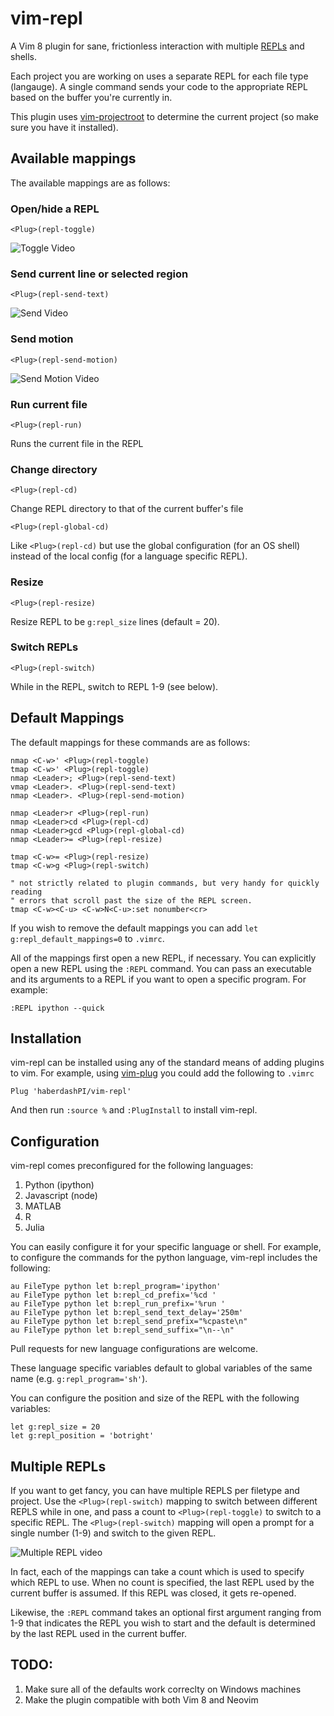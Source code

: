 # vim-repl

A Vim 8 plugin for sane, frictionless interaction with multiple
[REPLs](https://en.wikipedia.org/wiki/Read%E2%80%93eval%E2%80%93print_loop) and
shells.

Each project you are working on uses a separate REPL for each file type
(langauge). A single command sends your code to the appropriate REPL based on
the buffer you're currently in.

This plugin uses [vim-projectroot](https://github.com/dbakker/vim-projectroot)
to determine the current project (so make sure you have it installed).

## Available mappings
The available mappings are as follows:

### Open/hide a REPL
```vim
<Plug>(repl-toggle)
```

![Toggle Video](vim-repl-toggle.gif)

### Send current line or selected region
```vim
<Plug>(repl-send-text)
```

![Send Video](vim-repl-line.gif)

### Send motion
```vim
<Plug>(repl-send-motion)
```

![Send Motion Video](vim-repl-motion.gif)

### Run current file
```vim
<Plug>(repl-run)
```
Runs the current file in the REPL

### Change directory
```vim
<Plug>(repl-cd)
```

Change REPL directory to that of the current buffer's file

```vim
<Plug>(repl-global-cd)
```

Like `<Plug>(repl-cd)` but use the global configuration (for an OS shell)
instead of the local config (for a language specific REPL).

### Resize 
```vim
<Plug>(repl-resize)
```
Resize REPL to be `g:repl_size` lines (default = 20).

### Switch REPLs
```vim
<Plug>(repl-switch)
```
While in the REPL, switch to REPL 1-9 (see below).

## Default Mappings
The default mappings for these commands are as follows:

```vim
nmap <C-w>' <Plug>(repl-toggle)
tmap <C-w>' <Plug>(repl-toggle)
nmap <Leader>; <Plug>(repl-send-text)
vmap <Leader>. <Plug>(repl-send-text)
nmap <Leader>. <Plug>(repl-send-motion)

nmap <Leader>r <Plug>(repl-run)
nmap <Leader>cd <Plug>(repl-cd)
nmap <Leader>gcd <Plug>(repl-global-cd)
nmap <Leader>= <Plug>(repl-resize)

tmap <C-w>= <Plug>(repl-resize)
tmap <C-w>g <Plug>(repl-switch)

" not strictly related to plugin commands, but very handy for quickly reading
" errors that scroll past the size of the REPL screen.
tmap <C-w><C-u> <C-w>N<C-u>:set nonumber<cr> 
```

If you wish to remove the default mappings you can add `let
g:repl_default_mappings=0` to `.vimrc`.

All of the mappings first open a new REPL, if necessary. You can explicitly
open a new REPL using the `:REPL` command. You can pass an executable and its
arguments to a REPL if you want to open a specific program. For example:

```vim
:REPL ipython --quick
```

## Installation

vim-repl can be installed using any of the standard means of adding plugins to
vim. For example, using [vim-plug](https://github.com/junegunn/vim-plug) you
could add the following to `.vimrc`

```vim
Plug 'haberdashPI/vim-repl'
```

And then run `:source %` and `:PlugInstall` to install vim-repl.

## Configuration

vim-repl comes preconfigured for the following languages:

1. Python (ipython)
2. Javascript (node)
3. MATLAB
4. R
5. Julia

You can easily configure it for your specific language or shell. For example,
to configure the commands for the python language, vim-repl includes the
following:

```vim
au FileType python let b:repl_program='ipython'
au FileType python let b:repl_cd_prefix='%cd '
au FileType python let b:repl_run_prefix='%run '
au FileType python let b:repl_send_text_delay='250m'
au FileType python let b:repl_send_prefix="%cpaste\n"
au FileType python let b:repl_send_suffix="\n--\n"
```

Pull requests for new language configurations are welcome.

These language specific variables default to global variables of the same name
(e.g. `g:repl_program='sh'`). 

You can configure the position and size of the REPL with the following
variables:

```vim
let g:repl_size = 20
let g:repl_position = 'botright'
```

## Multiple REPLs

If you want to get fancy, you can have multiple REPLS per filetype and project.
Use the `<Plug>(repl-switch)` mapping to switch between different REPLS while
in one, and pass a count to `<Plug>(repl-toggle)` to switch to a specific REPL.
The `<Plug>(repl-switch)` mapping will open a prompt for a single number (1-9)
and switch to the given REPL.

![Multiple REPL video](vim-repl-multiple.gif)

In fact, each of the mappings can take a count which is used to specify which
REPL to use. When no count is specified, the last REPL used by the current
buffer is assumed. If this REPL was closed, it gets re-opened.

Likewise, the `:REPL` command takes an optional first argument ranging from 1-9
that indicates the REPL you wish to start and the default is determined
by the last REPL used in the current buffer.

## TODO:
1. Make sure all of the defaults work correclty on Windows machines
2. Make the plugin compatible with both Vim 8 and Neovim

